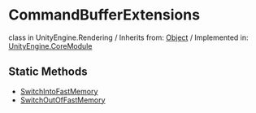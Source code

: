 # CommandBufferExtensions
class in UnityEngine.Rendering
 / Inherits from: <a href="https://docs.unity3d.com/6000.2/Documentation/ScriptReference/Object.html">Object</a> / Implemented in: <a href="https://docs.unity3d.com/6000.2/Documentation/ScriptReference/UnityEngine.CoreModule.html">UnityEngine.CoreModule</a>

## Static Methods
- <a href="https://docs.unity3d.com/6000.2/Documentation/ScriptReference/CommandBufferExtensions.SwitchIntoFastMemory.html">SwitchIntoFastMemory</a>
- <a href="https://docs.unity3d.com/6000.2/Documentation/ScriptReference/CommandBufferExtensions.SwitchOutOfFastMemory.html">SwitchOutOfFastMemory</a>
